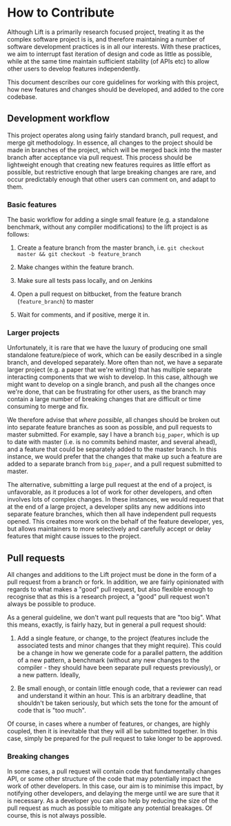 # How to Contribute

Although Lift is a primarily research focused project, treating it as the complex software project is is, and therefore maintaining a number of software development practices is in all our interests. With these practices, we aim to interrupt fast iteration of design and code as little as possible, while at the same time maintain sufficient stability (of APIs etc) to allow other users to develop features independently. 

This document describes our core guidelines for working with this project, how new features and changes should be developed, and added to the core codebase.

<!-- For future reference, the first section of this document describes some of the previous practice that prompted our adoption of the contributing polices. The policies are informal, and not set in stone, hence the justification. -->

## Development workflow

This project operates along using fairly standard branch, pull request, and merge git methodology. In essence, all changes to the project should be made in branches of the project, which will be merged back into the master branch after acceptance via pull request. This process should be lightweight enough that creating new features requires as little effort as possible, but restrictive enough that large breaking changes are rare, and occur predictably enough that other users can comment on, and adapt to them. 

### Basic features

The basic workflow for adding a single small feature (e.g. a standalone benchmark, without any compiler modifications) to the lift project is as follows: 

1. Create a feature branch from the master branch, i.e. `git checkout master && git checkout -b feature_branch`

2. Make changes within the feature branch. 

3. Make sure all tests pass locally, and on Jenkins

4. Open a pull request on bitbucket, from the feature branch (`feature_branch`) to master

5. Wait for comments, and if positive, merge it in. 

### Larger projects

Unfortunately, it is rare that we have the luxury of producing one small standalone feature/piece of work, which can be easily described in a single branch, and developed separately. More often than not, we have a separate larger project (e.g. a paper that we're writing) that has multiple separate interacting components that we wish to develop. In this case, although we might want to develop on a single branch, and push all the changes once we're done, that can be frustrating for other users, as the branch may contain a large number of breaking changes that are difficult or time consuming to merge and fix.

We therefore advise that *where possible*, all changes should be broken out into separate feature branches as soon as possible, and pull requests to master submitted. For example, say I have a branch `big_paper`, which is up to date with master (i.e. is no commits behind master, and several ahead), and a feature that could be separately added to the master branch. In this instance, we would prefer that the changes that make up such a feature are added to a separate branch from `big_paper`, and a pull request submitted to master. 

The alternative, submitting a large pull request at the end of a project, is unfavorable, as it produces a lot of work for other developers, and often involves lots of complex changes. In these instances, we would request that at the end of a large project, a developer splits any new additions into separate feature branches, which then all have independent pull requests opened. This creates more work on the behalf of the feature developer, yes, but allows maintainers to more selectively and carefully accept or delay features that might cause issues to the project.  

## Pull requests

All changes and additions to the Lift project must be done in the form of a pull request from a branch or fork. In addition, we are fairly opinionated with regards to what makes a "good" pull request, but also flexible enough to recognise that as this is a research project, a "good" pull request won't always be possible to produce. 

As a general guideline, we don't want pull requests that are "too big". What this means, exactly, is fairly hazy, but in general a pull request should:

1) Add a single feature, or change, to the project (features include the associated tests and minor changes that they might require). This could be a change in how we generate code for a parallel pattern, the addition of a new pattern, a benchmark (without any new changes to the compiler - they should have been separate pull requests previously), or a new pattern. Ideally, 

2) Be small enough, or contain little enough code, that a reviewer can read and understand it within an hour. This is an arbitrary deadline, that shouldn't be taken seriously, but which sets the tone for the amount of code that is "too much".

Of course, in cases where a number of features, or changes, are highly coupled, then it is inevitable that they will all be submitted together. In this case, simply be prepared for the pull request to take longer to be approved.

### Breaking changes

In some cases, a pull request will contain code that fundamentally changes API, or some other structure of the code that may potentially impact the work of other developers. In this case, our aim is to minimise this impact, by notifying other developers, and delaying the merge until we are sure that it is necessary.  As a developer you can also help by reducing the size of the pull request as much as possible to mitigate any potential breakages. Of course, this is not always possible. 
